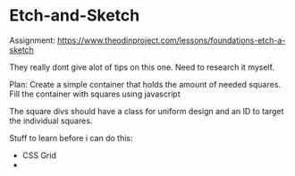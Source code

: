 # Etch-and-Sketch
Assignment: https://www.theodinproject.com/lessons/foundations-etch-a-sketch

They really dont give alot of tips on this one. Need to research it myself.

Plan:
Create a simple container that holds the amount of needed squares.
Fill the container with squares using javascript

The square divs should have a class for uniform design and an ID to target the individual squares.

Stuff to learn before i can do this:
- CSS Grid
- 